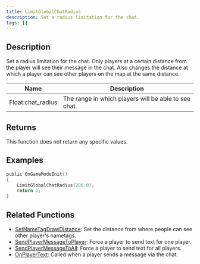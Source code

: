 ```yaml
---
title: LimitGlobalChatRadius
description: Set a radius limitation for the chat.
tags: []
---
```


## Description

Set a radius limitation for the chat. Only players at a certain distance from the player will see their message in the chat. Also changes the distance at which a player can see other players on the map at the same distance.

| Name              | Description                                          |
| ----------------- | ---------------------------------------------------- |
| Float:chat_radius | The range in which players will be able to see chat. |

## Returns

This function does not return any specific values.

## Examples

```c
public OnGameModeInit()
{
    LimitGlobalChatRadius(200.0);
    return 1;
}
```

## Related Functions

- [SetNameTagDrawDistance](SetNameTagDrawDistance.md): Set the distance from where people can see other player's nametags.
- [SendPlayerMessageToPlayer](SendPlayerMessageToPlayer.md): Force a player to send text for one player.
- [SendPlayerMessageToAll](SendPlayerMessageToAll.md): Force a player to send text for all players.
- [OnPlayerText](../callbacks/OnPlayerText.md): Called when a player sends a message via the chat.
